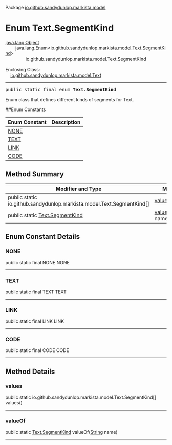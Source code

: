 Package [io.github.sandydunlop.markista.model](index.md)

# Enum Text.SegmentKind
[java.lang.Object](https://docs.oracle.com/en/java/javase/24/docs/api/java.base/java/lang/Object.html)<br/>
        [java.lang.Enum](https://docs.oracle.com/en/java/javase/24/docs/api/java.base/java/lang/Enum.html)<[io.github.sandydunlop.markista.model.Text.SegmentKind](Text.SegmentKind.md)><br/>
                io.github.sandydunlop.markista.model.Text.SegmentKind<br/>
<br/>
Enclosing Class:<br/>
    [io.github.sandydunlop.markista.model.Text](Text.md)


----

<span style="font-family: monospace;">public static final enum __Text.SegmentKind__</span>

Enum class that defines different kinds of segments for Text.


##Enum Constants

| Enum Constant | Description |
|---------------|-------------|
| [NONE](#none) |             |
| [TEXT](#text) |             |
| [LINK](#link) |             |
| [CODE](#code) |             |

## Method Summary

| Modifier and Type                                                      | Method                                                                                                                 | Description |
|------------------------------------------------------------------------|------------------------------------------------------------------------------------------------------------------------|-------------|
| public static io.github.sandydunlop.markista.model.Text.SegmentKind\[] | [values](#values)()                                                                                                    |             |
| public static [Text.SegmentKind](Text.SegmentKind.md)                  | [valueOf](#valueof)([String](https://docs.oracle.com/en/java/javase/24/docs/api/java.base/java/lang/String.html) name) |             |

## Enum Constant Details

### NONE

public static final NONE NONE




---

### TEXT

public static final TEXT TEXT




---

### LINK

public static final LINK LINK




---

### CODE

public static final CODE CODE




---


## Method Details

### values

public static io.github.sandydunlop.markista.model.Text.SegmentKind\[] values()




---

### valueOf

public static [Text.SegmentKind](Text.SegmentKind.md) valueOf([String](https://docs.oracle.com/en/java/javase/24/docs/api/java.base/java/lang/String.html) name)




---

